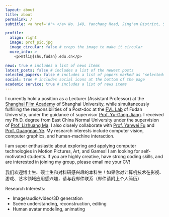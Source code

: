 ```yaml
---
layout: about
title: about
permalink: /
subtitle: <a href='#'> </a> No. 149, Yanchang Road, Jing'an District, Shanghai, China.

profile:
  align: right
  image: prof_pic.jpg
  image_circular: false # crops the image to make it circular
  more_info: >
    <p>mtli@{shu,fudan}.edu.cn</p>  

news: true # includes a list of news items
latest_posts: false # includes a list of the newest posts
selected_papers: false # includes a list of papers marked as "selected={false}"
social: true # includes social icons at the bottom of the page
academic service: true # includes a list of news items
---
```


<!--Write your biography here. Tell the world about yourself. Link to your favorite [subreddit](http://reddit.com). You can put a picture in, too. The code is already in, just name your picture `prof_pic.jpg` and put it in the `img/` folder.-->

<!--Put your address / P.O. box / other info right below your picture. You can also disable any of these elements by editing `profile` property of the YAML header of your `_pages/about.md`. Edit `_bibliography/papers.bib` and Jekyll will render your [publications page](/al-folio/publications/) automatically.-->

<!--Link to your social media connections, too. This theme is set up to use [Font Awesome icons](https://fontawesome.com/) and [Academicons](https://jpswalsh.github.io/academicons/), like the ones below. Add your Facebook, Twitter, LinkedIn, Google Scholar, or just disable all of them.-->

<!--I am currently an Assistant Prof. of [Shanghai Film Academy](https://sfa.shu.edu.cn/) at Shanghai University. At the same time, I am a Post-doc at the [Fudan Vision and Learning Lab](https://fvl.fudan.edu.cn/) of Fudan University, working closely with co-supervisor [Prof. Yu-Gang Jiang](https://baike.baidu.com/item/%E5%A7%9C%E8%82%B2%E5%88%9A/22131913). -->

I currently hold a position as a Lecturer (Assistant Professor) at the [Shanghai Film Academy](https://sfa.shu.edu.cn/)  of Shanghai University, while simultaneously fulfilling the responsibilities of a Post-doc at the [FVL Lab](https://fvl.fudan.edu.cn/) of Fudan University, under the guidance of supervisor [Prof. Yu-Gang Jiang](https://baike.baidu.com/item/%E5%A7%9C%E8%82%B2%E5%88%9A/22131913). I received my Ph.D. degree from East China Normal University under the supervision of [Prof. Lizhuang Ma](https://baike.baidu.com/item/%E9%A9%AC%E5%88%A9%E5%BA%84?fromModule=lemma_search-box). I also closely collaborate with [Prof. Yanwei Fu](https://scholar.google.co.uk/citations?user=Vg54TcsAAAAJ&hl=en) and [Prof. Guangnan Ye](https://scholar.google.com/citations?hl=zh-CN&user=xdcv7wQAAAAJ&view_op=list_works&sortby=pubdate). My research interests include computer vision, computer graphics, and human-machine interaction.
<!--[Prof. Yuan Xie](https://scholar.google.com/citations?user=RN1QMPgAAAAJ&hl=zh-CN&oi=ao) and [Prof. Xiaoguang Han](https://scholar.google.com/citations?user=z-rqsR4AAAAJ&hl=zh-CN&oi=ao). -->


I am super enthusiastic about exploring and applying computer technologies in Motion Pictures, Art, and Games! I am looking for self-motivated students. If you are highly creative, have strong coding skills, and are interested in joining my group, please email me your CV!

我们欢迎博士生、硕士生和对科研感兴趣的本科生！如果你对计算机技术在影视、游戏、艺术领域应用感兴趣，请与我邮件联系（邮件请附上个人简历）

Research Interests: 
* Image/audio/video/3D generation
* Scene understanding, reconstruction, editing
* Human avatar modeling, animating

